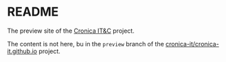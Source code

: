 # README

The preview site of the [Cronica IT&C](https://cronica-it.github.io/preview/) project.

The content is not here, bu in the `preview` branch of the
[cronica-it/cronica-it.github.io](https://github.com/cronica-it/cronica-it.github.io)
project.
